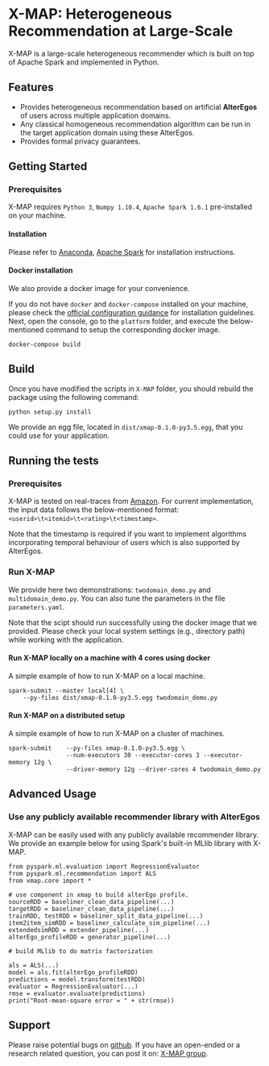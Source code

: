 # X-MAP: Heterogeneous Recommendation at Large-Scale

X-MAP is a large-scale heterogeneous recommender which is built on top of Apache Spark and implemented in Python.

## Features
- Provides heterogeneous recommendation based on artificial **AlterEgos** of users across multiple application domains.
- Any classical homogeneous recommendation algorithm can be run in the target application domain using these AlterEgos.
- Provides formal privacy guarantees.


## Getting Started

### Prerequisites
X-MAP requires `Python 3`, `Numpy 1.10.4`, `Apache Spark 1.6.1` pre-installed on your machine.

#### Installation
Please refer to
[Anaconda](https://www.continuum.io/downloads), [Apache Spark](http://spark.apache.org/) for installation instructions.

#### Docker installation
We also provide a docker image for your convenience.

If you do not have `docker` and `docker-compose` installed on your machine, please check the [official configuration guidance](https://www.docker.com/products/overview) for installation guidelines.
Next, open the console, go to the `platform` folder, and execute the below-mentioned command to setup the corresponding docker image.

```
docker-compose build
```

## Build
Once you have modified the scripts in `X-MAP` folder, you should rebuild the package using the following command:

```
python setup.py install
```

We provide an egg file, located in `dist/xmap-0.1.0-py3.5.egg`, that you could use for your application.

## Running the tests
### Prerequisites
X-MAP is tested on real-traces from [Amazon](https://snap.stanford.edu/data/web-Amazon.html). For current implementation, the input data follows the below-mentioned format:
`<userid>\t<itemid>\t<rating>\t<timestamp>`.

Note that the timestamp is required if you want to implement algorithms incorporating temporal behaviour of users which is also supported by AlterEgos.

### Run X-MAP
We provide here two demonstrations: `twodomain_demo.py` and `multidomain_demo.py`. You can also tune the parameters in the file `parameters.yaml`.

Note that the scipt should run successfully using the docker image that we provided. Please check your local system settings (e.g., directory path) while working with the application.

#### Run X-MAP locally on a machine with 4 cores using docker
A simple example of how to run X-MAP on a local machine.

```
spark-submit --master local[4] \
    --py-files dist/xmap-0.1.0-py3.5.egg twodomain_demo.py
```

#### Run X-MAP on a distributed setup
A simple example of how to run X-MAP on a cluster of machines.

```
spark-submit 	--py-files xmap-0.1.0-py3.5.egg \
				--num-executors 30 --executor-cores 3 --executor-memory 12g \
				--driver-memory 12g --driver-cores 4 twodomain_demo.py
```

## Advanced Usage
### Use any publicly available recommender library with AlterEgos
X-MAP can be easily used with any publicly available recommender library. We provide an example below for using Spark's built-in MLlib library with X-MAP.

```
from pyspark.ml.evaluation import RegressionEvaluator
from pyspark.ml.recommendation import ALS
from xmap.core import *

# use component in xmap to build alterEgo profile.
sourceRDD = baseliner_clean_data_pipeline(...)
targetRDD = baseliner_clean_data_pipeline(...)
trainRDD, testRDD = baseliner_split_data_pipeline(...)
item2item_simRDD = baseliner_calculate_sim_pipeline(...)
extendedsimRDD = extender_pipeline(...)
alterEgo_profileRDD = generator_pipeline(...)

# build MLlib to do matrix factorization

als = ALS(...)
model = als.fit(alterEgo_profileRDD)
predictions = model.transform(testRDD)
evaluator = RegressionEvaluator(...)
rmse = evaluator.evaluate(predictions)
print("Root-mean-square error = " + str(rmse))
```

## Support
Please raise potential bugs on [github](https://github.com/LPD-EPFL-ML/X-MAP/issues). If you have an open-ended or a research related question, you can post it on: [X-MAP group](https://groups.google.com/forum/#!forum/x-map).
